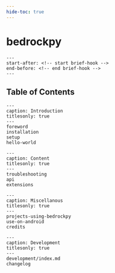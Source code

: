 ```yaml
---
hide-toc: true
---
```


# bedrockpy

```{include} ../README.md
---
start-after: <!-- start brief-hook -->
end-before: <!-- end brief-hook -->
---
```


## Table of Contents

```{toctree}
---
caption: Introduction
titlesonly: true
---
foreword
installation
setup
hello-world
```

```{toctree}
---
caption: Content
titlesonly: true
---
troubleshooting
api
extensions
```

```{toctree}
---
caption: Miscellanous
titlesonly: true
---
projects-using-bedrockpy
use-on-android
credits
```

```{toctree}
---
caption: Development
titlesonly: true
---
development/index.md
changelog
```
